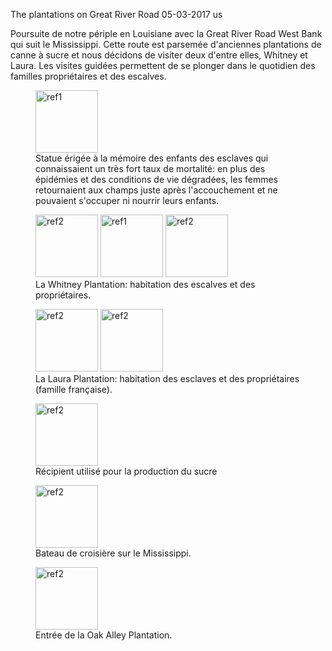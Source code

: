 The plantations on Great River Road
05-03-2017
us

Poursuite de notre périple en Louisiane avec la Great River Road West Bank qui suit le Mississippi. Cette route est parsemée d'anciennes plantations de canne à sucre et nous décidons de visiter deux d'entre elles, Whitney et Laura. Les visites guidées permettent de se plonger dans le quotidien des familles propriétaires et des escalves.

<figure>
  <img src='{{ imgThumb "1.jpg"}}' data-image-opened='{{img "1.jpg" }}' class="image" alt="ref1" style="height:100px"/>
  <figcaption>Statue érigée à la mémoire des enfants des esclaves qui connaissaient un très fort taux de mortalité: en plus des épidémies et des conditions de vie dégradées, les femmes retournaient aux champs juste après l'accouchement et ne pouvaient s'occuper ni nourrir leurs enfants.</figcaption>
</figure>

<figure>
  <img src='{{ imgThumb "2.jpg"}}' data-image-opened='{{img "2.jpg" }}' class="image" alt="ref2" style="width:100px"/>
  <img src='{{ imgThumb "3.jpg"}}' data-image-opened='{{img "3.jpg" }}' class="image" alt="ref1" style="width:100px"/>
  <img src='{{ imgThumb "4.jpg"}}' data-image-opened='{{img "4.jpg" }}' class="image" alt="ref2" style="width:100px"/>

  <figcaption>La Whitney Plantation: habitation des escalves et des propriétaires.</figcaption>
</figure>

<figure>
  <img src='{{ imgThumb "5.jpg"}}' data-image-opened='{{img "5.jpg" }}' class="image" alt="ref2" style="width:100px"/>
  <img src='{{ imgThumb "7.jpg"}}' data-image-opened='{{img "7.jpg" }}' class="image" alt="ref2" style="width:100px"/>
 
  <figcaption>La Laura Plantation: habitation des esclaves et des propriétaires (famille française).</figcaption>
</figure>

<figure>
 <img src='{{ imgThumb "6.jpg"}}' data-image-opened='{{img "6.jpg" }}' class="image" alt="ref2" style="width:100px"/>
 
 <figcaption>Récipient utilisé pour la production du sucre</figcaption>
</figure>

<figure>
 <img src='{{ imgThumb "8.jpg"}}' data-image-opened='{{img "8.jpg" }}' class="image" alt="ref2" style="width:100px"/>
 
 <figcaption>Bateau de croisière sur le Mississippi.</figcaption>
</figure>

<figure>
  <img src='{{ imgThumb "9.jpg"}}' data-image-opened='{{img "9.jpg" }}' class="image" alt="ref2" style="width:100px"/>
  
  <figcaption>Entrée de la Oak Alley Plantation.</figcaption>
</figure>
